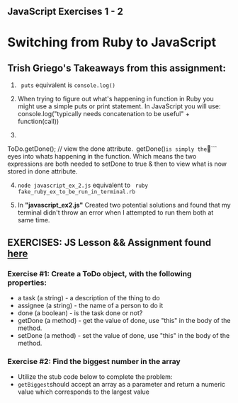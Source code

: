 ## JavaScript Exercises 1 - 2

# Switching from Ruby to JavaScript
## Trish Griego's Takeaways from this assignment:
 1. ``` puts``` equivalent is ```console.log()```

 2. When trying to figure out what's happening in function in Ruby you might use a simple puts or print statement. In JavaScript you will use: console.log("typically needs concatenation to be useful" + function(call))

 3. ```ToDo.setDone(); // complete task.
ToDo.getDone(); // view the done attribute.``` ```getDone()``` is simply the ```👀``` eyes into whats happening in the function. Which means the two expressions are both needed to setDone to true & then to view what is now stored in done attribute.

4. ```node javascript_ex_2.js``` equivalent to ``` ruby fake_ruby_ex_to_be_run_in_terminal.rb```

5. In **"javascript_ex2.js"** Created two potential solutions and found that my terminal didn't throw an error when I attempted to run them both at same time.


## EXERCISES: JS Lesson && Assignment found [here](https://github.com/Ada-Developers-Academy/daily-curriculum/blob/master/topic_resources/javascript/javascript-101.md)

### Exercise #1: Create a ToDo object, with the following properties:

- a task (a string) - a description of the thing to do
- assignee (a string) - the name of a person to do it
- done (a boolean) - is the task done or not?
- getDone (a method) - get the value of done, use "this" in the body of the method.
- setDone (a method) - set the value of done, use "this" in the body of the method.

### Exercise #2: Find the biggest number in the array

- Utilize the stub code below to complete the problem:
 - `getBiggest`should accept an array as a parameter and return a numeric value which corresponds to the largest value
